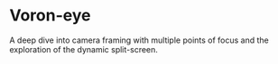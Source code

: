 # Voron-eye
A deep dive into camera framing with multiple points of focus and the exploration of the dynamic split-screen.
